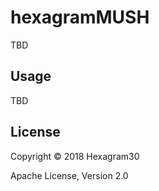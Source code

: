 # hexagramMUSH

TBD

## Usage

TBD

## License

Copyright © 2018 Hexagram30

Apache License, Version 2.0
